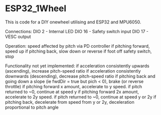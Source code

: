 # ESP32_1Wheel

This is code for a DIY onewheel utilising and ESP32 and MPU6050.

Connections:
DIO 2 - Internal LED
DIO 16 - Safety switch input
DIO 17 - VESC output

Operation:
speed affected by pitch via PD controller
if pitching forward, speed up
if pitching back, slow down or reverse
if foot off safety switch, stop

Functionality not yet implemented:
if acceleration consistently upwards (ascending), increase pitch-speed ratio
if acceleration consistently downwards (descending), decrease pitch-speed ratio
if pitching back and going down a slope (ie fwdDir = true but pich < 0), brake (or reverse throttle)
if pitching forward x amount, accelerate to y speed. if pitch returned to ~0, continue at speed y
if pitching forward 2x amount, accelerate to 2y speed. if pitch returned to ~0, continue at speed y or 2y
if pitching back, decelerate from speed from y or 2y, deceleration proportional to pitch angle
